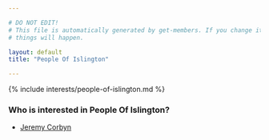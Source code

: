 ```yaml
---

# DO NOT EDIT!
# This file is automatically generated by get-members. If you change it, bad
# things will happen.

layout: default
title: "People Of Islington"

---
```


{% include interests/people-of-islington.md %}

### Who is interested in People Of Islington?


* [Jeremy Corbyn](../members/jeremy-corbyn.html)
